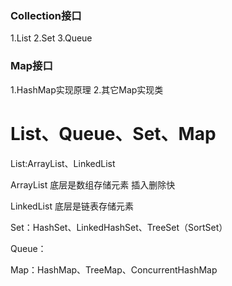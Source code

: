 ### Collection接口
1.List
2.Set
3.Queue

### Map接口
1.HashMap实现原理
2.其它Map实现类

# List、Queue、Set、Map

List:ArrayList、LinkedList

ArrayList 底层是数组存储元素  插入删除快

LinkedList 底层是链表存储元素  

Set：HashSet、LinkedHashSet、TreeSet（SortSet）

Queue：

Map：HashMap、TreeMap、ConcurrentHashMap

